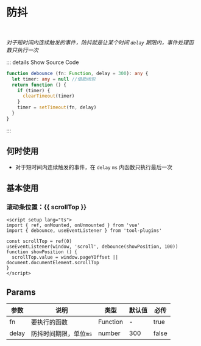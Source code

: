# 防抖<BackTop />

<br/>

*对于短时间内连续触发的事件，防抖就是让某个时间 `delay` 期限内，事件处理函数只执行一次*

::: details Show Source Code

```ts
function debounce (fn: Function, delay = 300): any {
  let timer: any = null //借助闭包
  return function () {
    if (timer) {
      clearTimeout(timer)
    }
    timer = setTimeout(fn, delay)
  }
}
```

:::

## 何时使用

- 对于短时间内连续触发的事件，在 `delay` `ms` 内函数只执行最后一次

<script setup lang="ts">
import { ref, onMounted, onUnmounted } from 'vue'
import { debounce, useEventListener } from 'tool-plugins'

const scrollTop = ref(0)
useEventListener(window, 'scroll', debounce(showPosition, 100))
function showPosition () {
  scrollTop.value = window.pageYOffset || document.documentElement.scrollTop
}
</script>

## 基本使用

<h3>滚动条位置：{{ scrollTop }}</h3>

```vue
<script setup lang="ts">
import { ref, onMounted, onUnmounted } from 'vue'
import { debounce, useEventListener } from 'tool-plugins'

const scrollTop = ref(0)
useEventListener(window, 'scroll', debounce(showPosition, 100))
function showPosition () {
  scrollTop.value = window.pageYOffset || document.documentElement.scrollTop
}
</script>
```

## Params

参数 | 说明 | 类型 | 默认值 | 必传
-- | -- | -- | -- | --
fn | 要执行的函数 | Function | - | true
delay | 防抖时间期限，单位`ms` | number | 300 | false
